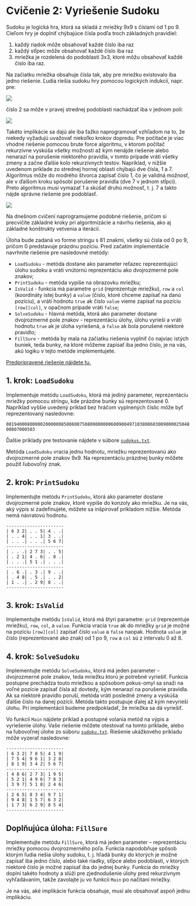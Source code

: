 # Cvičenie 2: Vyriešenie Sudoku

Sudoku je logická hra, ktorá sa skladá z mriežky 9x9 s číslami od 1 po 9. Cieľom hry je doplniť chýbajúce čísla podľa troch základných pravidiel:

1.	každý riadok môže obsahovať každé číslo iba raz
2.	každý stĺpec môže obsahovať každé číslo iba raz
3.	mriežka je rozdelená do podoblastí 3x3, ktoré môžu obsahovať každé číslo iba raz.

Na začiatku mriežka obsahuje čísla tak, aby pre mriežku existovalo iba jedno riešenie. Ľudia riešia sudoku hry pomocou logických indukcií, napr. pre:

![](lab02/sudoku-empty.png)

číslo 2 sa môže v pravej strednej podoblasti nachádzať iba v jednom poli:

![](lab02/sudoku-example.png)

Takéto implikácie sa dajú ale iba ťažko naprogramovať vzhľadom na to, že niekedy vyžadujú uvažovať niekoľko krokov dopredu. Pre počítače je viac vhodné riešenie pomocou brute force algoritmu, v ktorom počítač rekurzívne vyskúša všetky možnosti až kým nenájde riešenie alebo nenarazí na porušenie niektorého pravidla, v tomto prípade vráti všetky zmeny a začne ďalšie kolo rekurzívnych testov. Napríklad, v nižšie uvedenom príklade zo strednej hornej oblasti chýbajú dve čísla, 1 a 7. Algoritmus môže do modrého štvorca zapísať číslo 1, čo je validná možnosť, ale v ďalšom kroku spôsobí porušenie pravidla (dve 7 v jednom stĺpci). Preto algoritmus musí vymazať 1 a skúšať druhú možnosť, t. j. 7 a takto nájde správne riešenie pre podoblasť.

![](lab02/sudoku-filling.png)

Na dnešnom cvičení naprogramujeme podobné riešenie, pričom si precvičíte základné kroky pri algoritmizácie a návrhu riešenia, ako aj základné konštrukty vetvenia a iterácií.

Úloha bude zadaná vo forme stringu s 81 znakmi, všetky sú čísla od 0 po 9, pričom 0 predstavuje prázdnu pozíciu. Pred začatím implementácie navrhnite riešenie pre nasledovné metódy:

* `LoadSudoku` - metóda dostane ako parameter reťazec reprezentujúci úlohu sudoku a vráti vnútornú reprezentáciu ako dvojrozmerné pole znakov;
* `PrintSudoku` - metóda vypíše na obrazovku mriežku;
* `IsValid` - funkcia má parametre `grid` (reprezentuje mriežku), `row` a `col` (koordináty istej bunky) a `value` (číslo, ktoré chceme zapísať na danú pozíciu), a vráti hodnotu `true` ak číslo `value` vieme zapísať na pozíciu `[row][col]`, v opačnom prípade vráti `false`;
* `SolveSudoku` - hlavná metóda, ktorá ako parameter dostane dvojrozmerné pole znakov - reprezentáciu úlohy, úlohu vyrieši a vráti hodnotu `true` ak je úloha vyriešená, a `false` ak bola porušené niektoré pravidlo;
* `FillSure` - metóda by mala na začiatku riešenia vyplniť čo najviac istých buniek, teda bunky, na ktoré môžeme zapísať iba jedno číslo, je na vás, akú logiku v tejto metóde implementujete.

[Predpripravené riešenie nájdete tu.](lab02/Lab02.zip)

## 1. krok: `LoadSudoku`

Implementuje metódu `LoadSudoku`, ktorá má jediný parameter, reprezentáciu mriežky pomocou stringu, kde prázdne bunky sú reprezentované 0. Napríklad vyššie uvedený príklad bez hráčom vyplnených číslic môže byť reprezentovaný nasledovne:

`001940008000002000000850060075080000000060090049710380060300900002504800807000503`

Ďalšie príklady pre testovanie nájdete v súbore [`sudokus.txt`](lab02/sudokus.txt).

Metóda `LoadSudoku` vracia jednu hodnotu, mriežku reprezentovanú ako dvojrozmerné pole znakov 9x9. Na reprezentáciu prázdnej bunky môžete použiť ľubovoľný znak.

## 2. krok: `PrintSudoku`

Implementujte metódu `PrintSudoku`, ktorá ako parameter dostane dvojrozmerné pole znakov, ktoré vypíše do konzoly ako mriežku. Je na vás, aký výpis si zadefinujete, môžete sa inšpirovať príkladom nižšie. Metóda nemá návratovú hodnotu.

```
----------------------
| 6 3 2| . . 5| 4 . .|
| . . 4| . . 1| 3 . .|
| . . .| . . .| 5 6 7|
----------------------
| . . .| 2 7 3| . . 5|
| . 2 1| 4 . 6| . 8 .|
| . . .| 5 1 .| . . .|
----------------------
| . 6 .| . 3 .| 9 . .|
| . 4 8| . 5 .| . . 2|
| 1 . .| . 2 9| 8 . .|
----------------------
```

## 3. krok: `IsValid`

Implementujte metódu `IsValid`, ktorá má štyri parametre: `grid` (reprezentuje mriežku), `row`, `col`, a `value`. Funkcia vracia `true` ak do mriežky `grid` je možné na pozíciu `[row][col]` zapísať číslo `value` a `false` naopak. Hodnota `value` je číslo (reprezentované ako znak) od 1 po 9, `row` a `col` sú z intervalu 0 až 8.

## 4. krok: `SolveSudoku`

Implementujte metódu `SolveSudoku`, ktorá má jeden parameter – dvojrozmerné pole znakov, teda mriežku ktorú je potrebné vyriešiť. Funkcia postupne prechádza touto mriežkou a spôsobom pokus-omyl sa snaži na voľné pozície zapísať čísla až dovtedy, kým nenarazí na porušenie pravidla. Ak sa niektoré pravidlo poruší, metóda vráti posledné zmeny a vyskúša ďalšie číslo na danej pozícii. Metóda takto postupuje ďalej až kým nevyrieši úlohu. Pri implementácii budeme predpokladať, že mriežka sa dá vyriešiť.

Vo funkcii `Main` nájdete príklad a postupné volania metód na výpis a vyriešenie úlohy. Vaše riešenie môžete otestovať na tomto príklade, alebo na ľubovoľnej úlohe zo súboru [`sudoku.txt`](lab02/sudokus.txt). Riešenie ukážkového príkladu môže vyzerať nasledovne:

```
----------------------
| 6 3 2| 7 8 5| 4 1 9|
| 7 5 4| 9 6 1| 3 2 8|
| 8 1 9| 3 4 2| 5 6 7|
----------------------
| 4 8 6| 2 7 3| 1 9 5|
| 5 2 1| 4 9 6| 7 8 3|
| 3 9 7| 5 1 8| 2 4 6|
----------------------
| 2 6 5| 8 3 4| 9 7 1|
| 9 4 8| 1 5 7| 6 3 2|
| 1 7 3| 6 2 9| 8 5 4|
----------------------
```

## Doplňujúca úloha: `FillSure`

Implementujte metódu `FillSure`, ktorá má jeden parameter – reprezentáciu mriežky pomocou dvojrozmerného poľa. Funkcia napodobňuje spôsob ktorým ľudia riešia úlohy sudoku, t. j. hľadá bunky do ktorých je možné zapísať iba jedno číslo, alebo také riadky, stĺpce alebo podoblasti, v ktorých niektoré číslo je možné zapísať iba do jednej bunky. Funkcia do mriežky doplní takéto hodnoty a slúži pre zjednodušenie úlohy pred rekurzívnym vyhľadávaním, takže zavolajte ju vo funkcii `Main` po načítaní mriežky.

Je na vás, aké implikácie funkcia obsahuje, musí ale obsahovať aspoň jednu implikáciu.
